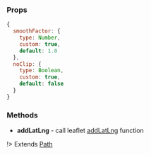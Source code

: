 ### Props

```js
{
  smoothFactor: {
    type: Number,
    custom: true,
    default: 1.0
  },
  noClip: {
    type: Boolean,
    custom: true,
    default: false
  }
}
```

### Methods

* **addLatLng** - call leaflet [addLatLng](https://leafletjs.com/reference-1.3.0.html#polyline-addlatlng) function

!> Extends [Path](#Path)
